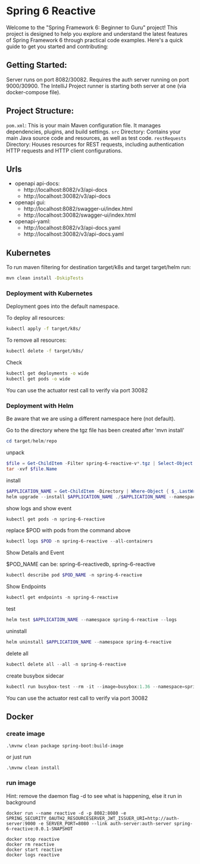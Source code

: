 # Spring 6 Reactive
Welcome to the "Spring Framework 6: Beginner to Guru" project! This project is designed to help you explore and understand the latest features of Spring Framework 6 through practical code examples. 
Here's a quick guide to get you started and contributing:

## Getting Started:
Server runs on port 8082/30082. Requires the auth server running on port 9000/30900.
The IntelliJ Project runner is starting both server at one (via docker-compose file).

## Project Structure:
`pom.xml`: This is your main Maven configuration file. It manages dependencies, plugins, and build settings.
`src` Directory: Contains your main Java source code and resources, as well as test code.
`restRequests` Directory: Houses resources for REST requests, including authentication HTTP requests and HTTP client configurations.

## Urls

- openapi api-docs: 
  - http://localhost:8082/v3/api-docs
  - http://localhost:30082/v3/api-docs
- openapi gui: 
  - http://localhost:8082/swagger-ui/index.html
  - http://localhost:30082/swagger-ui/index.html
- openapi-yaml: 
  - http://localhost:8082/v3/api-docs.yaml
  - http://localhost:30082/v3/api-docs.yaml

## Kubernetes

To run maven filtering for destination target/k8s and target target/helm run:
```bash
mvn clean install -DskipTests 
```

### Deployment with Kubernetes

Deployment goes into the default namespace.

To deploy all resources:
```bash
kubectl apply -f target/k8s/
```

To remove all resources:
```bash
kubectl delete -f target/k8s/
```

Check
```bash
kubectl get deployments -o wide
kubectl get pods -o wide
```

You can use the actuator rest call to verify via port 30082

### Deployment with Helm

Be aware that we are using a different namespace here (not default).

Go to the directory where the tgz file has been created after 'mvn install'
```powershell
cd target/helm/repo
```

unpack
```powershell
$file = Get-ChildItem -Filter spring-6-reactive-v*.tgz | Select-Object -First 1
tar -xvf $file.Name
```

install
```powershell
$APPLICATION_NAME = Get-ChildItem -Directory | Where-Object { $_.LastWriteTime -ge $file.LastWriteTime } | Select-Object -ExpandProperty Name
helm upgrade --install $APPLICATION_NAME ./$APPLICATION_NAME --namespace spring-6-reactive --create-namespace --wait --timeout 5m --debug --render-subchart-notes
```

show logs and show event
```powershell
kubectl get pods -n spring-6-reactive
```
replace $POD with pods from the command above
```powershell
kubectl logs $POD -n spring-6-reactive --all-containers
```

Show Details and Event

$POD_NAME can be: spring-6-reactivedb, spring-6-reactive
```powershell
kubectl describe pod $POD_NAME -n spring-6-reactive
```

Show Endpoints
```powershell
kubectl get endpoints -n spring-6-reactive
```

test
```powershell
helm test $APPLICATION_NAME --namespace spring-6-reactive --logs
```

uninstall
```powershell
helm uninstall $APPLICATION_NAME --namespace spring-6-reactive
```

delete all
```powershell
kubectl delete all --all -n spring-6-reactive
```

create busybox sidecar
```powershell
kubectl run busybox-test --rm -it --image=busybox:1.36 --namespace=spring-6-reactive --command -- sh
```

You can use the actuator rest call to verify via port 30082

## Docker

### create image
```shell
.\mvnw clean package spring-boot:build-image
```
or just run
```shell
.\mvnw clean install
```

### run image

Hint: remove the daemon flag -d to see what is happening, else it run in background

```shell
docker run --name reactive -d -p 8082:8080 -e SPRING_SECURITY_OAUTH2_RESOURCESERVER_JWT_ISSUER_URI=http://auth-server:9000 -e SERVER_PORT=8080 --link auth-server:auth-server spring-6-reactive:0.0.1-SNAPSHOT
 
docker stop reactive
docker rm reactive
docker start reactive
docker logs reactive
```
